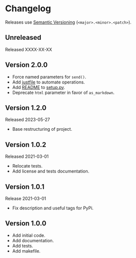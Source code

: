 # Changelog

Releases use [Semantic Versioning](https://semver.org/) (`<major>.<minor>.<patch>`).

## Unreleased

Released XXXX-XX-XX

## Version 2.0.0

- Force named parameters for `send()`.
- Add [justfile](./justfile) to automate operations.
- Add [README](./README.md) to [setup.py](./setup.py).
- Deprecate `html` parameter in favor of `as_markdown`.

## Version 1.2.0

Released 2023-05-27

- Base restructuring of project.

## Version 1.0.2

Released 2021-03-01

- Relocate tests.
- Add license and tests documentation.

## Version 1.0.1

Release 2021-03-01

- Fix description and useful tags for PyPi.

## Version 1.0.0

- Add initial code.
- Add documentation.
- Add tests.
- Add makefile.
